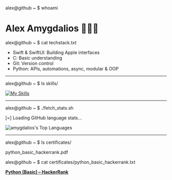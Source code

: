 alex@github ~ $ whoami
# Alex Amygdalios 👨🏻‍💻

alex@github ~ $ cat techstack.txt
- Swift & SwiftUI: Building Apple interfaces
- C: Basic understanding
- Git: Version control
- Python: APIs, automations, async, modular & OOP

---

alex@github ~ $ ls skills/

[![My Skills](https://skillicons.dev/icons?i=apple,bash,figma,ps,git,github,raspberrypi,linux,notion,py,c,swift,vscode,firebase&perline=7)](https://skillicons.dev)

---

alex@github ~ $ ./fetch_stats.sh

[=] Loading GitHub language stats...

![amygdalios's Top Languages](https://github-readme-stats.vercel.app/api/top-langs/?username=amygdalios&theme=monokai&show_icons=true&hide_border=false&layout=compact)

---

alex@github ~ $ ls certificates/

python_basic_hackerrank.pdf

alex@github ~ $ cat certificates/python_basic_hackerrank.txt

**[Python (Basic) – HackerRank](https://www.hackerrank.com/certificates/4ff987be7b7e)** 
